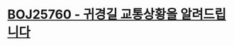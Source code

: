 # [BOJ25760 - 귀경길 교통상황을 알려드립니다](https://www.acmicpc.net/problem/25760)
<!--tags: bfs, binary search, graph, greedy, traversal, tree-->
